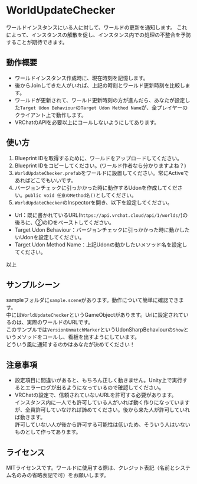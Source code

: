 # WorldUpdateChecker

ワールドインスタンスにいる人に対して、ワールドの更新を通知します。
これによって、インスタンスの解散を促し、インスタンス内での処理の不整合を予防することが期待できます。

## 動作概要
- ワールドインスタンス作成時に、現在時刻を記憶します。
- 後からJoinしてきた人がいれば、上記の時刻とワールド更新時刻を比較します。
- ワールドが更新されて、ワールド更新時刻の方が進んだら、あなたが設定した`Target Udon Behaviour`の`Target Udon Method Name`が、全プレイヤーのクライアント上で動作します。
- VRChatのAPIを必要以上にコールしないようにしてあります。

## 使い方
1. Blueprint IDを取得するために、ワールドをアップロードしてください。
2. Blueprint IDをコピーしてください。(ワールド作者なら分かりますよね？)
3. `WorldUpdateChecker.prefab`をワールドに設置してください。常にActiveであればどこでもいいです。
4. バージョンチェックに引っかかった時に動作するUdonを作成してください。`public void 任意のMethod名()`としてください。
5. `WorldUpdateChecker`のInspectorを開き、以下を設定してください。
 - Url：既に書かれているURL(`https://api.vrchat.cloud/api/1/worlds/`)の後ろに、②のIDをペーストしてください。
 - Target Udon Behaviour：バージョンチェックに引っかかった時に動かしたいUdonを設定してください。
 - Target Udon Method Name：上記Udonの動かしたいメソッド名を設定してください。

以上

## サンプルシーン
sampleフォルダに`sample.scene`があります。動作について簡単に確認できます。  
中には`WorldUpdateChecker`というGameObjectがあります。Urlに設定されているのは、実際のワールドのURLです。  
このサンプルでは`VersionUnmatchMarker`というUdonSharpBehaviourの`Show`というメソッドをコールし、看板を出すようにしています。  
どういう風に通知するのかはあなたが決めてください！

## 注意事項
- 設定項目に間違いがあると、もちろん正しく動きません。Unity上で実行するとエラーログが出るようになっているので確認してください。
- VRChatの設定で、信頼されていないURLを許可する必要があります。  
インスタンス内に一人でも許可している人がいれば動く作りになっていますが、全員許可していなければ諦めてください。後から来た人が許可していれば動きます。  
許可していない人が後から許可する可能性は低いため、そういう人はいないものとして作ってあります。

## ライセンス
MITライセンスです。ワールドに使用する際は、クレジット表記（名前とシステム名のみの省略表記で可）をお願いします。
